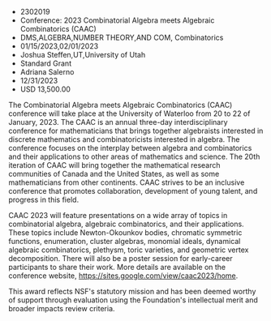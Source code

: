
* 2302019
* Conference: 2023 Combinatorial Algebra meets Algebraic Combinatorics (CAAC)
* DMS,ALGEBRA,NUMBER THEORY,AND COM, Combinatorics
* 01/15/2023,02/01/2023
* Joshua Steffen,UT,University of Utah
* Standard Grant
* Adriana Salerno
* 12/31/2023
* USD 13,500.00

The Combinatorial Algebra meets Algebraic Combinatorics (CAAC) conference will
take place at the University of Waterloo from 20 to 22 of January, 2023. The
CAAC is an annual three-day interdisciplinary conference for mathematicians that
brings together algebraists interested in discrete mathematics and
combinatoricists interested in algebra. The conference focuses on the interplay
between algebra and combinatorics and their applications to other areas of
mathematics and science. The 20th iteration of CAAC will bring together the
mathematical research communities of Canada and the United States, as well as
some mathematicians from other continents. CAAC strives to be an inclusive
conference that promotes collaboration, development of young talent, and
progress in this field.

CAAC 2023 will feature presentations on a wide array of topics in combinatorial
algebra, algebraic combinatorics, and their applications. These topics include
Newton-Okounkov bodies, chromatic symmetric functions, enumeration, cluster
algebras, monomial ideals, dynamical algebraic combinatorics, plethysm, toric
varieties, and geometric vertex decomposition. There will also be a poster
session for early-career participants to share their work. More details are
available on the conference website,
https://sites.google.com/view/caac2023/home.

This award reflects NSF's statutory mission and has been deemed worthy of
support through evaluation using the Foundation's intellectual merit and broader
impacts review criteria.

